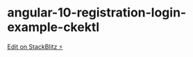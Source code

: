# angular-10-registration-login-example-ckektl

[Edit on StackBlitz ⚡️](https://stackblitz.com/edit/angular-10-registration-login-example-ckektl)